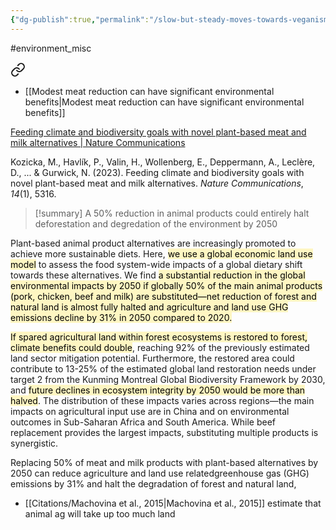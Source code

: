 ```yaml
---
{"dg-publish":true,"permalink":"/slow-but-steady-moves-towards-veganism-can-help-the-climate/","tags":["#environment_misc"],"created":"2025-10-23T17:42:42.054+01:00","updated":"2025-10-23T18:06:08.621+01:00"}
---
```


#environment_misc 


<div class="transclusion internal-embed is-loaded"><a class="markdown-embed-link" href="/citations/kozicka-et-al-2023/" aria-label="Open link"><svg xmlns="http://www.w3.org/2000/svg" width="24" height="24" viewBox="0 0 24 24" fill="none" stroke="currentColor" stroke-width="2" stroke-linecap="round" stroke-linejoin="round" class="svg-icon lucide-link"><path d="M10 13a5 5 0 0 0 7.54.54l3-3a5 5 0 0 0-7.07-7.07l-1.72 1.71"></path><path d="M14 11a5 5 0 0 0-7.54-.54l-3 3a5 5 0 0 0 7.07 7.07l1.71-1.71"></path></svg></a><div class="markdown-embed">




- [[Modest meat reduction can have significant environmental benefits\|Modest meat reduction can have significant environmental benefits]]

[Feeding climate and biodiversity goals with novel plant-based meat and milk alternatives | Nature Communications](https://www.nature.com/articles/s41467-023-40899-2)

Kozicka, M., Havlík, P., Valin, H., Wollenberg, E., Deppermann, A., Leclère, D., ... & Gurwick, N. (2023). Feeding climate and biodiversity goals with novel plant-based meat and milk alternatives. _Nature Communications_, _14_(1), 5316.

> [!summary] 
> A 50% reduction in animal products could entirely halt deforestation and degredation of the environment by 2050

Plant-based animal product alternatives are increasingly promoted to achieve more sustainable diets. Here, <mark style="background: #FFF3A3A6;">we use a global economic land use model</mark> to assess the food system-wide impacts of a global dietary shift towards these alternatives. We find <mark style="background: #FFF3A3A6;">a substantial reduction in the global environmental impacts by 2050 if globally 50% of the main animal products (pork, chicken, beef and milk) are substituted—net reduction of forest and natural land is almost fully halted and agriculture and land use GHG emissions decline by 31% in 2050 compared to 2020.</mark> 

<mark style="background: #FFF3A3A6;">If spared agricultural land within forest ecosystems is restored to forest, climate benefits could double</mark>, reaching 92% of the previously estimated land sector mitigation potential. Furthermore, the restored area could contribute to 13-25% of the estimated global land restoration needs under target 2 from the Kunming Montreal Global Biodiversity Framework by 2030, and <mark style="background: #FFF3A3A6;">future declines in ecosystem integrity by 2050 would be more than halved</mark>. The distribution of these impacts varies across regions—the main impacts on agricultural input use are in China and on environmental outcomes in Sub-Saharan Africa and South America. While beef replacement provides the largest impacts, substituting multiple products is synergistic.

Replacing 50% of meat and milk products with plant-based alternatives by 2050 can reduce agriculture and land use relatedgreenhouse gas (GHG) emissions by 31% and halt the degradation of forest and natural land,

- [[Citations/Machovina et al., 2015\|Machovina et al., 2015]]  estimate that animal ag will take up too much land

</div></div>
